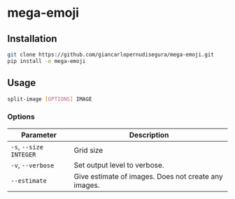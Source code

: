 # mega-emoji

## Installation
```sh
git clone https://github.com/giancarlopernudisegura/mega-emoji.git
pip install -e mega-emoji
```

## Usage
```bash
split-image [OPTIONS] IMAGE
```
### Options
| Parameter              | Description                                          |
|------------------------|------------------------------------------------------|
| `-s`, `--size INTEGER` | Grid size                                            |
| `-v`, `--verbose`      | Set output level to verbose.                         |
| `--estimate`           | Give estimate of images. Does not create any images. |

